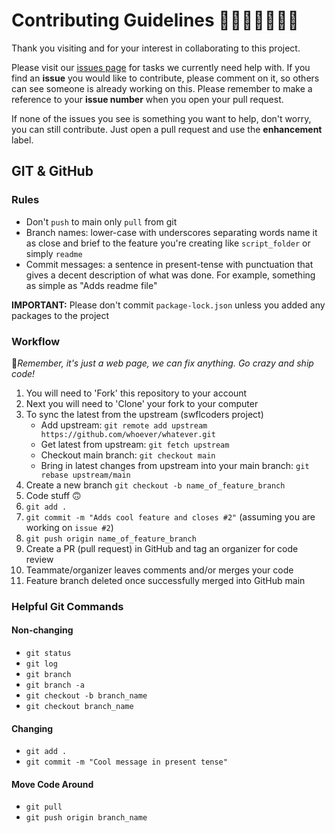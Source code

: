 # Contributing Guidelines 👩🏻‍💻✨👨🏻‍💻

Thank you visiting and for your interest in collaborating to this project.

Please visit our [issues page](https://github.com/swfl-coders/tech-alliance-website/issues) for tasks we currently need help with. If you find an **issue** you would like to contribute, please comment on it, so others can see someone is already working on this. Please remember to make a reference to your **issue number** when you open your pull request.

If none of the issues you see is something you want to help, don't worry, you can still contribute. Just open a pull request and use the **enhancement** label.

## GIT & GitHub

### Rules

- Don't `push` to main only `pull` from git
- Branch names: lower-case with underscores separating words name it as close and brief to the feature you're creating like `script_folder` or simply `readme`
- Commit messages: a sentence in present-tense with punctuation that gives a decent description of what was done. For example, something as simple as "Adds readme file"

**IMPORTANT:** Please don't commit `package-lock.json` unless you added any packages to the project

### Workflow

🚀*Remember, it's just a web page, we can fix anything. Go crazy and ship code!*

1. You will need to 'Fork' this repository to your account
2. Next you will need to 'Clone' your fork to your computer
2. To sync the latest from the upstream (swflcoders project)
    * Add upstream: `git remote add upstream https://github.com/whoever/whatever.git`
    * Get latest from upstream: `git fetch upstream`
    * Checkout main branch: `git checkout main`
    * Bring in latest changes from upstream into your main branch: `git rebase upstream/main`
3. Create a new branch `git checkout -b name_of_feature_branch`
4. Code stuff 🙃
5. `git add .`
6. `git commit -m "Adds cool feature and closes #2"` (assuming you are working on `issue #2`)
7. `git push origin name_of_feature_branch`
8. Create a PR (pull request) in GitHub and tag an organizer for code review
9. Teammate/organizer leaves comments and/or merges your code
10. Feature branch deleted once successfully merged into GitHub main

### Helpful Git Commands

#### Non-changing

- `git status`
- `git log`
- `git branch`
- `git branch -a`
- `git checkout -b branch_name`
- `git checkout branch_name`

#### Changing

- `git add .`
- `git commit -m "Cool message in present tense"`

#### Move Code Around

- `git pull`
- `git push origin branch_name`